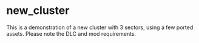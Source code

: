 # new_cluster
This is a demonstration of a new cluster with 3 sectors, using a few ported assets. Please note the DLC and mod requirements.
